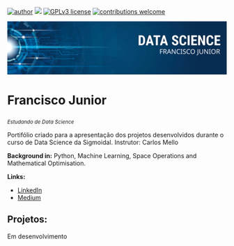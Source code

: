 [![author](https://img.shields.io/badge/author-franciscojunior-red.svg)](https://www.linkedin.com/in/franciscojunior/) [![](https://img.shields.io/badge/python-3.7+-blue.svg)](https://www.python.org/downloads/release/python-365/) [![GPLv3 license](https://img.shields.io/badge/License-GPLv3-blue.svg)](http://perso.crans.org/besson/LICENSE.html) [![contributions welcome](https://img.shields.io/badge/contributions-welcome-brightgreen.svg?style=flat)](https://github.com/carlosfab/data_science/issues)

<p align="center">
  <img src="banner_sigmoidal.svg" >
</p>

# Francisco Junior
<sub>*Estudando de Data Science*</sub>

Portifólio criado para a apresentação dos projetos desenvolvidos durante o curso de Data Science da Sigmoidal.
Instrutor: Carlos Mello

**Background in:** Python, Machine Learning, Space Operations and Mathematical Optimisation.

**Links:**
* [LinkedIn](https://www.linkedin.com/in/franciscojunior/)
* [Medium](https://www.medium.com)


## Projetos:
Em desenvolvimento







